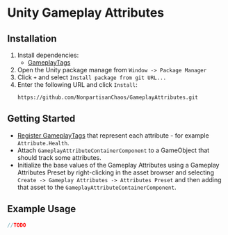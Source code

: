 # Unity Gameplay Attributes

## Installation
1. Install dependencies:
   - [GameplayTags](https://github.com/BandoWare/GameplayTags)
2. Open the Unity package manage from `Window -> Package Manager`
3. Click `+` and select `Install package from git URL...`
4. Enter the following URL and click `Install`:
   ```
   https://github.com/NonpartisanChaos/GameplayAttributes.git
   ```

## Getting Started
- [Register GameplayTags](https://github.com/BandoWare/GameplayTags?tab=readme-ov-file#registering-tags) that represent each attribute - for example `Attribute.Health`.
- Attach `GameplayAttributeContainerComponent` to a GameObject that should track some attributes.
- Initialize the base values of the Gameplay Attributes using a Gameplay Attributes Preset by right-clicking in the asset browser and selecting `Create -> Gameplay Attributes -> Attributes Preset` and then adding that asset to the `GameplayAttributeContainerComponent`.

## Example Usage
```csharp
//TODO
```
